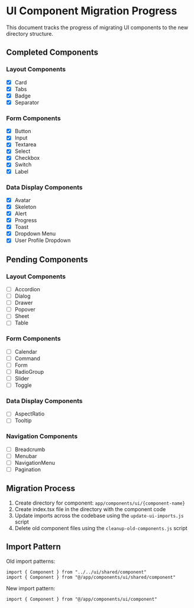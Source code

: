 # UI Component Migration Progress

This document tracks the progress of migrating UI components to the new directory structure.

## Completed Components

### Layout Components
- [x] Card
- [x] Tabs
- [x] Badge
- [x] Separator

### Form Components
- [x] Button
- [x] Input
- [x] Textarea
- [x] Select
- [x] Checkbox
- [x] Switch
- [x] Label

### Data Display Components
- [x] Avatar
- [x] Skeleton
- [x] Alert
- [x] Progress
- [x] Toast
- [x] Dropdown Menu
- [x] User Profile Dropdown

## Pending Components

### Layout Components
- [ ] Accordion
- [ ] Dialog
- [ ] Drawer
- [ ] Popover
- [ ] Sheet
- [ ] Table

### Form Components
- [ ] Calendar
- [ ] Command
- [ ] Form
- [ ] RadioGroup
- [ ] Slider
- [ ] Toggle

### Data Display Components
- [ ] AspectRatio
- [ ] Tooltip

### Navigation Components
- [ ] Breadcrumb
- [ ] Menubar
- [ ] NavigationMenu
- [ ] Pagination

## Migration Process

1. Create directory for component: `app/components/ui/{component-name}`
2. Create index.tsx file in the directory with the component code
3. Update imports across the codebase using the `update-ui-imports.js` script
4. Delete old component files using the `cleanup-old-components.js` script

## Import Pattern

Old import patterns:
```tsx
import { Component } from "../../ui/shared/component"
import { Component } from "@/app/components/ui/shared/component"
```

New import pattern:
```tsx
import { Component } from "@/app/components/ui/component"
``` 